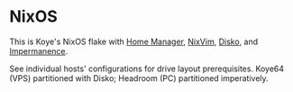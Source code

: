 # NixOS

This is Koye's NixOS flake with [Home Manager](https://www.github.com/nix-community/home-manager), [NixVim](https://github.com/nix-community/nixvim), [Disko](https://www.github.com/nix-community/disko), and [Impermanence](https://www.github.com/nix-community/impermanence).

See individual hosts' configurations for drive layout prerequisites. Koye64 (VPS) partitioned with Disko; Headroom (PC) partitioned imperatively.
